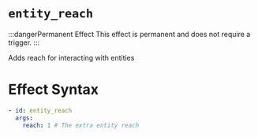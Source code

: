 # `entity_reach`

:::dangerPermanent Effect
This effect is permanent and does not require a trigger.
:::

Adds reach for interacting with entities
# Effect Syntax
```yaml
- id: entity_reach
  args:
    reach: 1 # The extra entity reach
```